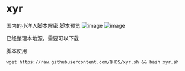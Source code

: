 # xyr
国内的小洋人脚本解密
脚本预览
![image](https://github.com/QHDS/xyr/blob/master/images/1.png)
![image](https://github.com/QHDS/xyr/blob/master/images/2.png)


已经整理本地源，需要可以下载

脚本使用

`wget https://raw.githubusercontent.com/QHDS/xyr.sh && bash xyr.sh`
